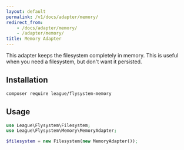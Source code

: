 ```yaml
---
layout: default
permalink: /v1/docs/adapter/memory/
redirect_from:
    - /docs/adapter/memory/
    - /adapter/memory/
title: Memory Adapter
---
```


This adapter keeps the filesystem completely in memory. This is useful when you need a filesystem, but don't want it persisted.

## Installation

```bash
composer require league/flysystem-memory
```

## Usage

```php
use League\Flysystem\Filesystem;
use League\Flysystem\Memory\MemoryAdapter;

$filesystem = new Filesystem(new MemoryAdapter());
```

